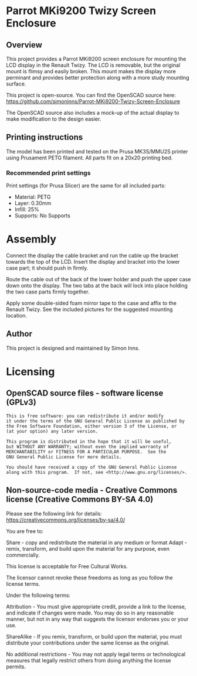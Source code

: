# Parrot MKi9200 Twizy Screen Enclosure
## Overview
This project provides a Parrot MKi9200 screen enclosure for mounting the LCD display in the Renault Twizy.  The LCD is removable, but the original mount is flimsy and easily broken.  This mount makes the display more perminant and provides better protection along with a more study mounting surface.

This project is open-source.  You can find the OpenSCAD source here: https://github.com/simoninns/Parrot-MKi9200-Twizy-Screen-Enclosure

The OpenSCAD source also includes a mock-up of the actual display to make modification to the design easier.

## Printing instructions
The model has been printed and tested on the Prusa MK3S/MMU2S printer using Prusament PETG filament. All parts fit on a 20x20 printing bed.

### Recommended print settings

Print settings (for Prusa Slicer) are the same for all included parts:

* Material: PETG
* Layer: 0.30mm
* Infill: 25%
* Supports: No Supports

# Assembly
Connect the display the cable bracket and run the cable up the bracket towards the top of the LCD.  Insert the display and bracket into the lower case part; it should push in firmly.

Route the cable out of the back of the lower holder and push the upper case down onto the display. The two tabs at the back will lock into place holding the two case parts firmly together.

Apply some double-sided foam mirror tape to the case and affix to the Renault Twizy.  See the included pictures for the suggested mounting location.

## Author
This project is designed and maintained by Simon Inns.

# Licensing
## OpenSCAD source files - software license (GPLv3)

    This is free software: you can redistribute it and/or modify
    it under the terms of the GNU General Public License as published by
    the Free Software Foundation, either version 3 of the License, or
    (at your option) any later version.
    
    This program is distributed in the hope that it will be useful,
    but WITHOUT ANY WARRANTY; without even the implied warranty of
    MERCHANTABILITY or FITNESS FOR A PARTICULAR PURPOSE.  See the
    GNU General Public License for more details.
    
    You should have received a copy of the GNU General Public License
    along with this program.  If not, see <http://www.gnu.org/licenses/>.

## Non-source-code media - Creative Commons license (Creative Commons BY-SA 4.0)
Please see the following link for details: https://creativecommons.org/licenses/by-sa/4.0/

You are free to:

Share - copy and redistribute the material in any medium or format
Adapt - remix, transform, and build upon the material
for any purpose, even commercially.

This license is acceptable for Free Cultural Works.

The licensor cannot revoke these freedoms as long as you follow the license terms.

Under the following terms:

Attribution - You must give appropriate credit, provide a link to the license, and indicate if changes were made. You may do so in any reasonable manner, but not in any way that suggests the licensor endorses you or your use.

ShareAlike - If you remix, transform, or build upon the material, you must distribute your contributions under the same license as the original.

No additional restrictions - You may not apply legal terms or technological measures that legally restrict others from doing anything the license permits.